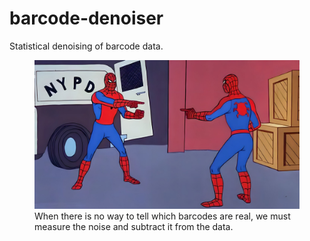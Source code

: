 # barcode-denoiser
Statistical denoising of barcode data.

<figure>
    <img src = 'zero-ground-truth.jpg' width = '750'>
    <figcaption>
    When there is no way to tell which barcodes are real, we must measure the noise and subtract it from the data.
    </figcaption>
</figure>